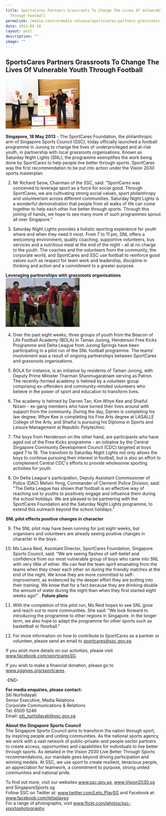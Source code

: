 ```yaml
---
title: SportsCares Partners Grassroots To Change The Lives Of Vulnerable Youth
  Through Football
permalink: /media-centre/media-release/sportscares-partners-grassroots-to-change-lives-of-youth-thru-football/
date: 2013-05-18
layout: post
description: ""
image: ""
---
```

## **SportsCares Partners Grassroots To Change The Lives Of Vulnerable Youth Through Football**
![](/images/Media%20Centre/Media%20Release/2013/May/SSCANDSMUJOINFORCESTOINSTILLVALUESINYOUTHTHROUGHSPORTSMainPar0061Imagegif.gif)
	
**Singapore, 18 May 2013** - The SportCares Foundation, the philanthropic arm of Singapore Sports Council (SSC), today officially launched a football programme in Jurong to change the lives of underprivileged and at-risk youth, in partnership with local grassroots organisations. Known as Saturday Night Lights (SNL), the programme exemplifies the work being done by SportCares to help people live better through sports. SportCares was the first recommendation to be put into action under the Vision 2030 sports masterplan.

2. Mr Richard Seow, Chairman of the SSC, said: "SportCares was conceived to leverage sport as a force for social good. Through SportCares, we are cultivating strong social values, sport philanthropy and volunteerism across different communities. Saturday Night Lights is a wonderful demonstration that people from all walks of life can come together to help each other live better through sports. Through this joining of hands, we hope to see many more of such programmes sprout all over Singapore."

3. Saturday Night Lights provides a holistic sporting experience for youth where and when they need it most. From 7 to 11 pm, SNL offers a welcoming environment, quality coaching, supportive volunteers, bus services and a nutritious meal at the end of the night - all at no charge to the youth. The coaches and the volunteers from the community, the corporate world, and SportCares and SSC use football to reinforce good values such as respect for team work and leadership, discipline in thinking and action and a commitment to a greater purpose.

**Leveraging partnerships with grassroots organisations**
	![](/images/Media%20Centre/Media%20Release/2013/May/SPORTCARESPARTNERSGRASSROOTSTOCHANGELIVESOFVULNERABLEYOUTHTHROUGHFOOTBALLMainPar0053Imagegif.gif)
	
4. Over the past eight weeks, three groups of youth from the Beacon of Life Football Academy (BOLA) in Taman Jurong, Henderson Free Kicks Programme and Delta League from Jurong Springs have been participating in a pilot run of the SNL football programme. The teams' involvement was a result of ongoing partnerships between SportCares and grassroots organisations.

5. BOLA for instance, is an initiative by residents of Taman Jurong, with Deputy Prime Minister Tharman Shanmugaratnam serving as Patron. The recently-formed academy is helmed by a volunteer group comprising ex-offenders and community-minded volunteers who believe in the power of sport and education to transform lives.

6. The academy is helmed by Darren Tan, Kim Whye Kee and Shaiful Nizam - ex-gang members who have turned their lives around with support from the community. During the day, Darren is completing his law degree; Whye Kee is completing his Fine Arts degree at LASALLE College of the Arts; and Shaiful is pursuing his Diploma in Sports and Leisure Management at Republic Polytechnic.

7. The boys from Henderson on the other hand, are participants who have aged out of the Free Kicks programme - an initiative by the Central Singapore Community Development Council (CDC) targeted at boys aged 7 to 16. The transition to Saturday Night Lights not only allows the boys to continue pursuing their interest in football, but is also an effort to complement Central CDC's efforts to provide wholesome sporting activities for youth.

8. On Delta League's participation, Deputy Assistant Commissioner of Police (DAC) Melvin Yong, Commander of Clementi Police Division, said: "The Delta League has shown that football is an effective way of reaching out to youths to positively engage and influence them during the school holidays. We are pleased to be partnering with the SportCares Foundation and the Saturday Night Lights programme, to extend this outreach beyond the school holidays."

**SNL pilot effects positive changes in character**

9. The SNL pilot may have been running for just eight weeks, but organisers and volunteers are already seeing positive changes in character in the boys.

10. Ms Laura Reid, Assistant Director, SportCares Foundation, Singapore Sports Council, said: "We are seeing flashes of self-belief and confidence from our most vulnerable group of boys who came into SNL with very little of either. We can feel the team spirit emanating from the teams when they cheer each other on during the friendly matches at the end of the night. We know they are more committed to self-improvement, as evidenced by the deeper effort they are putting into their training. We know that for a fact because they are drinking double the amount of water during the night than when they first started eight weeks ago!"
. 
**Future plans**

11. With the completion of this pilot run, Ms Reid hopes to see SNL grow and reach out to more communities. She said: "We look forward to introducing the programme to other regions in Singapore. In the longer term, we also hope to adapt the programme for other sports such as basketball or floorball."

12. For more information on how to contribute to SportCares as a partner or volunteer, please send an email to sportcares@ssc.gov.sg.

If you wish more details on our activities, please visit www.facebook.com/sportcaresSG.

If you wish to make a financial donation, please go to www.sggives.org/sportcares.

-END-

**For media enquiries, please contact:**
<br>
Siti Nurhidayati 
<br>Senior Executive, Media Relations 
<br>Corporate Communications & Relations 
<br>Tel: 6500 5246
<br>Email: [siti_nurhidayati@ssc.gov.sg](siti_nurhidayati@ssc.gov.sg)

**About the Singapore Sports Council**
<br>
The Singapore Sports Council aims to transform the nation through sport, by inspiring people and uniting communities. As the national sports agency, we work with a vast network of public-private-and people sector partners to create access, opportunities and capabilities for individuals to live better through sports. As detailed in the Vision 2030 Live Better Through Sports recommendations, our mandate goes beyond driving participation and winning medals. At SSC, we use sport to create resilient, tenacious people, an appreciation for teamwork, a commitment to purpose, strong united communities and national pride.

To find out more, visit our websites www.ssc.gov.sg, www.Vision2030.sg and SingaporeSports.sg
<br>
Follow SSC on Twitter at: www.twitter.com/Lets_PlaySG and Facebook at: www.facebook.com/letsplaysg
<br>
For a range of photographs, visit www.flickr.com/photos/ssc-sportsphotography
